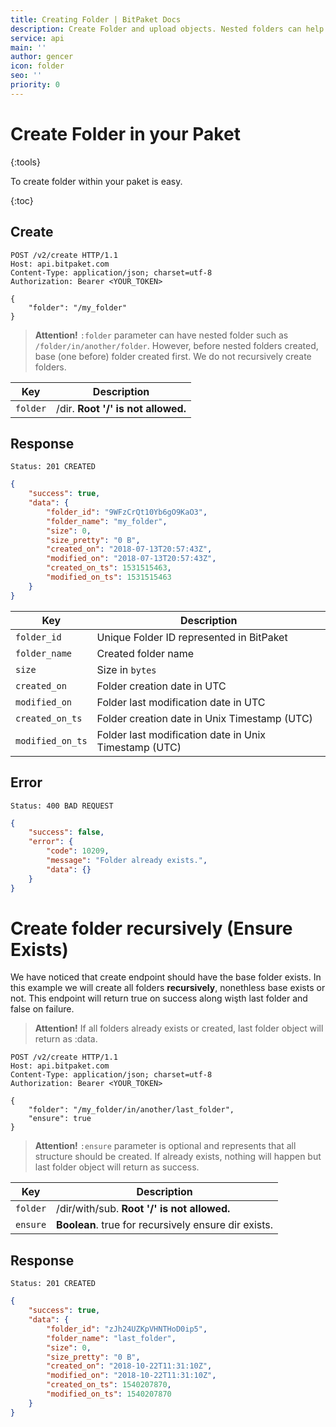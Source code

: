 ```yaml
---
title: Creating Folder | BitPaket Docs
description: Create Folder and upload objects. Nested folders can help on organizing your objects.
service: api
main: ''
author: gencer
icon: folder
seo: ''
priority: 0
---
```


# Create Folder in your Paket
{:tools}

To create folder within your paket is easy.

{:toc}

## Create

```http
POST /v2/create HTTP/1.1
Host: api.bitpaket.com
Content-Type: application/json; charset=utf-8
Authorization: Bearer <YOUR_TOKEN>

{
	"folder": "/my_folder"
}
```

> **Attention!** `:folder` parameter can have nested folder such as `/folder/in/another/folder`. However, before nested folders created, base (one before) folder created first. We do not recursively create folders.

| Key      | Description                        |
| -------- | ---------------------------------- |
| `folder` | /dir. **Root '/' is not allowed.** |

## Response

```
Status: 201 CREATED
```
```json
{
	"success": true,
	"data": {
		"folder_id": "9WFzCrQt10Yb6gO9KaO3",
		"folder_name": "my_folder",
		"size": 0,
		"size_pretty": "0 B",
		"created_on": "2018-07-13T20:57:43Z",
		"modified_on": "2018-07-13T20:57:43Z",
		"created_on_ts": 1531515463,
		"modified_on_ts": 1531515463
	}
}
```

| Key              | Description                                           |
| ---------------- | ----------------------------------------------------- |
| `folder_id`      | Unique Folder ID represented in BitPaket              |
| `folder_name`    | Created folder name                                   |
| `size`           | Size in `bytes`                                       |
| `created_on`     | Folder creation date in UTC                           |
| `modified_on`    | Folder last modification date in UTC                  |
| `created_on_ts`  | Folder creation date in Unix Timestamp (UTC)          |
| `modified_on_ts` | Folder last modification date in Unix Timestamp (UTC) |

## Error

```
Status: 400 BAD REQUEST
```
```json
{
	"success": false,
	"error": {
		"code": 10209,
		"message": "Folder already exists.",
		"data": {}
	}
}
```

# Create folder recursively (Ensure Exists)

We have noticed that create endpoint should have the base folder exists. In this example we will create all folders **recursively**, nonethless base exists or not. This endpoint will return true on success along wişth last folder and false on failure.

> **Attention!** If all folders already exists or created, last folder object will return as :data.


```http
POST /v2/create HTTP/1.1
Host: api.bitpaket.com
Content-Type: application/json; charset=utf-8
Authorization: Bearer <YOUR_TOKEN>

{
	"folder": "/my_folder/in/another/last_folder",
	"ensure": true
}
```

> **Attention!** `:ensure` parameter is optional and represents that all structure should be created. If already exists, nothing will happen but last folder object will return as success.

| Key      | Description                                          |
| -------- | ---------------------------------------------------- |
| `folder` | /dir/with/sub. **Root '/' is not allowed.**          |
| `ensure` | **Boolean**. true for recursively ensure dir exists. |  |


## Response

```
Status: 201 CREATED
```
```json
{
	"success": true,
	"data": {
		"folder_id": "zJh24UZKpVHNTHoD0ip5",
		"folder_name": "last_folder",
		"size": 0,
		"size_pretty": "0 B",
		"created_on": "2018-10-22T11:31:10Z",
		"modified_on": "2018-10-22T11:31:10Z",
		"created_on_ts": 1540207870,
		"modified_on_ts": 1540207870
	}
}
```
